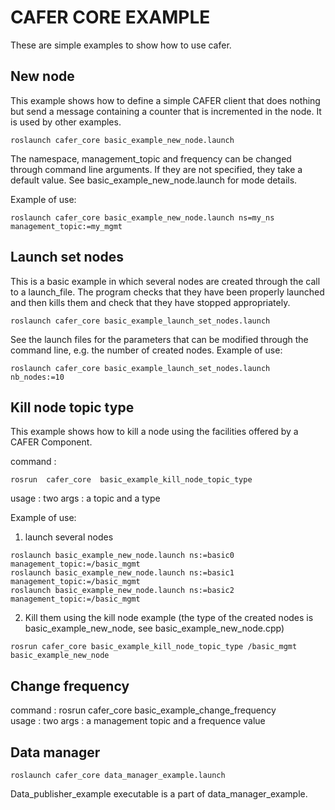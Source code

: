 CAFER CORE EXAMPLE
==================

These are simple examples to show how to use cafer.

New node
--------

This example shows how to define a simple CAFER client that does nothing but send a message containing a counter that is incremented in the node. It is used by other examples.

```
roslaunch cafer_core basic_example_new_node.launch 
```

The namespace, management_topic and frequency can be changed through command line arguments. If they are not specified, they take a default value. See  basic_example_new_node.launch for mode details.

Example of use:
```
roslaunch cafer_core basic_example_new_node.launch ns=my_ns management_topic:=my_mgmt
```

Launch set nodes
----------------

This is a basic example in which several nodes are created through the call to a launch_file. The program checks that they have been properly launched and then kills them and check that they have stopped appropriately. 


```
roslaunch cafer_core basic_example_launch_set_nodes.launch
```

See the launch files for the parameters that can be modified through the command line, e.g. the number of created nodes. Example of use:
```
roslaunch cafer_core basic_example_launch_set_nodes.launch nb_nodes:=10
```



Kill node topic type
--------------------

This example shows how to kill a node using the facilities offered by a CAFER Component.

command :
```
rosrun  cafer_core  basic_example_kill_node_topic_type  
```
usage : two args : a topic and a type 

Example of use:
1. launch several nodes
```
roslaunch basic_example_new_node.launch ns:=basic0 management_topic:=/basic_mgmt
roslaunch basic_example_new_node.launch ns:=basic1 management_topic:=/basic_mgmt
roslaunch basic_example_new_node.launch ns:=basic2 management_topic:=/basic_mgmt
```
2. Kill them using the kill node example (the type of the created nodes is basic_example_new_node, see basic_example_new_node.cpp) 
```
rosrun cafer_core basic_example_kill_node_topic_type /basic_mgmt basic_example_new_node
```


Change frequency
----------------
command : rosrun  cafer_core  basic_example_change_frequency  
usage : two args : a management topic and a frequence value





Data manager
------------
```
roslaunch cafer_core data_manager_example.launch
```
Data_publisher_example executable is a part of data_manager_example.
